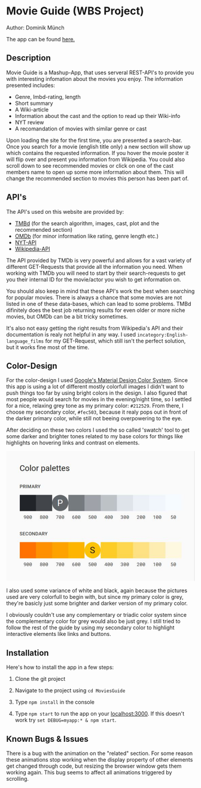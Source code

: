 # Movie Guide (WBS Project)

Author: Dominik Münch

The app can be found [here.](https://movieguide.herokuapp.com/)



##  Description

Movie Guide is a Mashup-App, that uses serveral REST-API's to provide you with interesting infomation about the movies you enjoy. The information presented includes:



- Genre, Imbd-rating, length
- Short summary
- A Wiki-article
- Information about the cast and the option to read up their Wiki-info
- NYT review
- A recomandation of movies with similar genre or cast



Upon loading the site for the first time, you are presented a search-bar. Once you search for a movie (english title only) a new section will show up which contains the requested information. If you hover the movie poster it will flip over and present you information from Wikipedia. You could also scroll down to see recommended movies or click on one of the cast members name to open up some more information about them. This will change the recommended section to movies this person has been part of.



## API's

The API's used on this website are provided by:

- [TMBd](https://developers.themoviedb.org/3/getting-started/introduction) (for the search algorithm, images, cast, plot and the recommended section)
- [OMDb](http://www.omdbapi.com/) (for minor information like rating, genre length etc.)
- [NYT-API](https://developer.nytimes.com/)
- [Wikipedia-API](https://www.mediawiki.org/wiki/API:Main_page)

The API provided by TMDb is very powerful and allows for a vast variety of different GET-Requests that provide all the information you need. When working with TMDb you will need to start by their search-requests to get you their internal ID for the movie/actor you wish to get information on.

You should also keep in mind that these API's work the best when searching for popular movies. There is always a chance that some movies are not listed in one of these data-bases, which can lead to some problems. TMBd difinitely does the best job returning results for even older or more niche movies, but OMDb can be a bit tricky sometimes. 

It's also not easy getting the right results from Wikipedia's API and their documentation is realy not helpful in any way. I used `incategory:English-language_films` for my GET-Request, which still isn't the perfect solution, but it works fine most of the time.




## Color-Design

For the color-design I used [Google's Material Design Color System](https://material.io/design/color/the-color-system.html#color-usage-and-palettes). Since this app is using a lot of different mostly colorfull images I didn't want to push things too far by using bright colors in the design. I also figured that most people would search for movies in the evening/night time, so I settled for a nice, relaxing grey tone as my primary color: `#212529`. From there, I choose my secondary color, `#fec503`, because it realy pops out in front of the darker primary color, while still not beeing overpowering to the eye.

After deciding on these two colors I used the so called 'swatch' tool to get some darker and brighter tones related to my base colors for things like highlights on hovering links and contrast on elements.



![color](color.JPG)



I also used some variance of white and black, again because the pictures used are very colorfull to begin with, but since my primary color is grey, they're basicly just some brighter and darker version of my primary color.

I obviously couldn't use any complementary or triadic color system since the complementary color for grey would also be just grey. I still tried to follow the rest of the guide by using my secondary color to highlight interactive elements like links and buttons.



## Installation



Here's how to install the app in a few steps:



1. Clone the git project 

2. Navigate to the project using `cd MoviesGuide`

3. Type `npm install` in the console

4. Type `npm start` to run the app on your [localhost:3000](localhost:3000). If this doesn't work try `set DEBUG=myapp:* & npm start`.

   

## Known Bugs & Issues

There is a bug with the animation on the "related" section. For some reason these animations stop working when the display property of other elements get changed through code, but resizing the browser window gets them working again. This bug seems to affect all animations triggered by scrolling.
